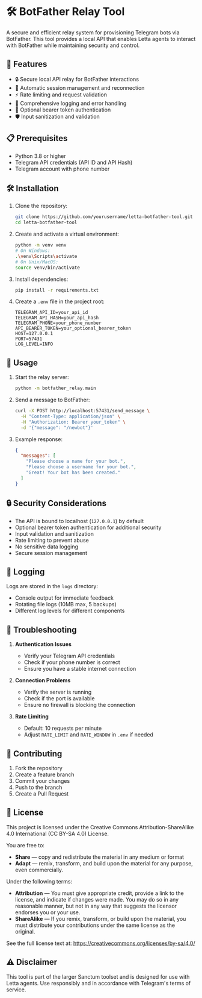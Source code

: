 # 🛠️ BotFather Relay Tool

A secure and efficient relay system for provisioning Telegram bots via BotFather. This tool provides a local API that enables Letta agents to interact with BotFather while maintaining security and control.

## 🚀 Features

- 🔒 Secure local API relay for BotFather interactions
- 🔄 Automatic session management and reconnection
- ⚡ Rate limiting and request validation
- 📝 Comprehensive logging and error handling
- 🔐 Optional bearer token authentication
- 🛡️ Input sanitization and validation

## 📋 Prerequisites

- Python 3.8 or higher
- Telegram API credentials (API ID and API Hash)
- Telegram account with phone number

## 🛠️ Installation

1. Clone the repository:
   ```bash
   git clone https://github.com/yourusername/letta-botfather-tool.git
   cd letta-botfather-tool
   ```

2. Create and activate a virtual environment:
   ```bash
   python -m venv venv
   # On Windows:
   .\venv\Scripts\activate
   # On Unix/MacOS:
   source venv/bin/activate
   ```

3. Install dependencies:
   ```bash
   pip install -r requirements.txt
   ```

4. Create a `.env` file in the project root:
   ```env
   TELEGRAM_API_ID=your_api_id
   TELEGRAM_API_HASH=your_api_hash
   TELEGRAM_PHONE=your_phone_number
   API_BEARER_TOKEN=your_optional_bearer_token
   HOST=127.0.0.1
   PORT=57431
   LOG_LEVEL=INFO
   ```

## 🚀 Usage

1. Start the relay server:
   ```bash
   python -m botfather_relay.main
   ```

2. Send a message to BotFather:
   ```bash
   curl -X POST http://localhost:57431/send_message \
     -H "Content-Type: application/json" \
     -H "Authorization: Bearer your_token" \
     -d '{"message": "/newbot"}'
   ```

3. Example response:
   ```json
   {
     "messages": [
       "Please choose a name for your bot.",
       "Please choose a username for your bot.",
       "Great! Your bot has been created."
     ]
   }
   ```

## 🔒 Security Considerations

- The API is bound to localhost (`127.0.0.1`) by default
- Optional bearer token authentication for additional security
- Input validation and sanitization
- Rate limiting to prevent abuse
- No sensitive data logging
- Secure session management

## 📝 Logging

Logs are stored in the `logs` directory:
- Console output for immediate feedback
- Rotating file logs (10MB max, 5 backups)
- Different log levels for different components

## 🐛 Troubleshooting

1. **Authentication Issues**
   - Verify your Telegram API credentials
   - Check if your phone number is correct
   - Ensure you have a stable internet connection

2. **Connection Problems**
   - Verify the server is running
   - Check if the port is available
   - Ensure no firewall is blocking the connection

3. **Rate Limiting**
   - Default: 10 requests per minute
   - Adjust `RATE_LIMIT` and `RATE_WINDOW` in `.env` if needed

## 🤝 Contributing

1. Fork the repository
2. Create a feature branch
3. Commit your changes
4. Push to the branch
5. Create a Pull Request

## 📄 License

This project is licensed under the Creative Commons Attribution-ShareAlike 4.0 International (CC BY-SA 4.0) License.

You are free to:
- **Share** — copy and redistribute the material in any medium or format
- **Adapt** — remix, transform, and build upon the material for any purpose, even commercially.

Under the following terms:
- **Attribution** — You must give appropriate credit, provide a link to the license, and indicate if changes were made. You may do so in any reasonable manner, but not in any way that suggests the licensor endorses you or your use.
- **ShareAlike** — If you remix, transform, or build upon the material, you must distribute your contributions under the same license as the original.

See the full license text at: https://creativecommons.org/licenses/by-sa/4.0/

## ⚠️ Disclaimer

This tool is part of the larger Sanctum toolset and is designed for use with Letta agents. Use responsibly and in accordance with Telegram's terms of service.
